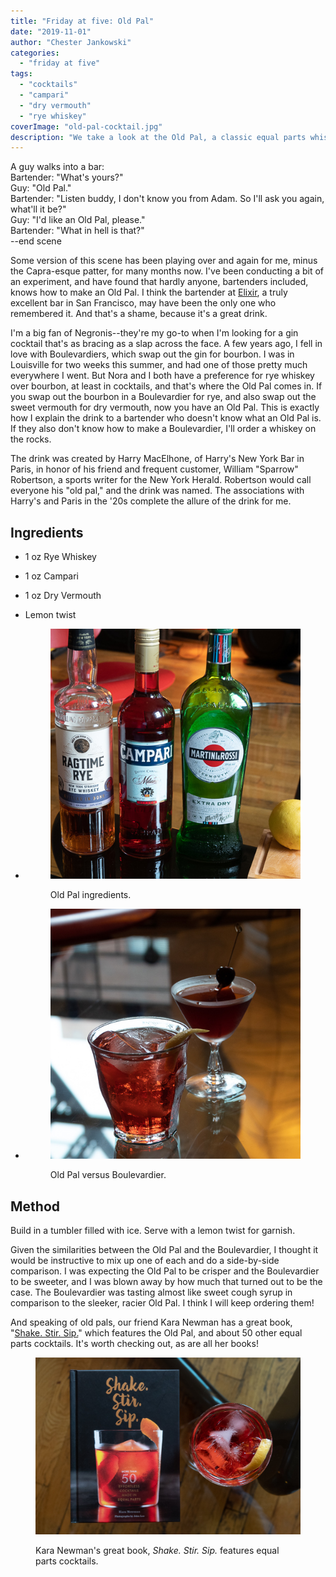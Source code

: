 ```yaml
---
title: "Friday at five: Old Pal"
date: "2019-11-01"
author: "Chester Jankowski"
categories: 
  - "friday at five"
tags: 
  - "cocktails"
  - "campari"
  - "dry vermouth"
  - "rye whiskey"
coverImage: "old-pal-cocktail.jpg"
description: "We take a look at the Old Pal, a classic equal parts whiskey cocktail from Harry MacElhone of Harry's New York Bar in Paris."
---
```


A guy walks into a bar:  
Bartender: "What's yours?"  
Guy: "Old Pal."  
Bartender: "Listen buddy, I don't know you from Adam. So I'll ask you again, what'll it be?"  
Guy: "I'd like an Old Pal, please."  
Bartender: "What in hell is that?"  
\--end scene

Some version of this scene has been playing over and again for me, minus the Capra-esque patter, for many months now. I've been conducting a bit of an experiment, and have found that hardly anyone, bartenders included, knows how to make an Old Pal. I think the bartender at [Elixir](https://www.elixirsf.com/), a truly excellent bar in San Francisco, may have been the only one who remembered it. And that's a shame, because it's a great drink.

I'm a big fan of Negronis--they're my go-to when I'm looking for a gin cocktail that's as bracing as a slap across the face. A few years ago, I fell in love with Boulevardiers, which swap out the gin for bourbon. I was in Louisville for two weeks this summer, and had one of those pretty much everywhere I went. But Nora and I both have a preference for rye whiskey over bourbon, at least in cocktails, and that's where the Old Pal comes in. If you swap out the bourbon in a Boulevardier for rye, and also swap out the sweet vermouth for dry vermouth, now you have an Old Pal. This is exactly how I explain the drink to a bartender who doesn't know what an Old Pal is. If they also don't know how to make a Boulevardier, I'll order a whiskey on the rocks.

The drink was created by Harry MacElhone, of Harry's New York Bar in Paris, in honor of his friend and frequent customer, William "Sparrow" Robertson, a sports writer for the New York Herald. Robertson would call everyone his "old pal," and the drink was named. The associations with Harry's and Paris in the '20s complete the allure of the drink for me.

## Ingredients

- 1 oz Rye Whiskey
- 1 oz Campari
- 1 oz Dry Vermouth
- Lemon twist

- <figure>
    
    ![Old Pal ingredients.](images/old-pal-ingredients.jpg)
    
    <figcaption>
    
    Old Pal ingredients.
    
    </figcaption>
    
    </figure>
    
- <figure>
    
    ![Old Pal vs. Boulevardier.](images/old-pal-vs-boulevardier.jpg)
    
    <figcaption>
    
    Old Pal versus Boulevardier.
    
    </figcaption>
    
    </figure>
    

## Method

Build in a tumbler filled with ice. Serve with a lemon twist for garnish.

Given the similarities between the Old Pal and the Boulevardier, I thought it would be instructive to mix up one of each and do a side-by-side comparison. I was expecting the Old Pal to be crisper and the Boulevardier to be sweeter, and I was blown away by how much that turned out to be the case. The Boulevardier was tasting almost like sweet cough syrup in comparison to the sleeker, racier Old Pal. I think I will keep ordering them!

And speaking of old pals, our friend Kara Newman has a great book, "[Shake. Stir. Sip.](https://amzn.to/2NAP9LX)" which features the Old Pal, and about 50 other equal parts cocktails. It's worth checking out, as are all her books!

<figure>

![Kara Newman's book Shake Stir Sip, and the Old Pal cocktail.](images/shake-stir-sip-old-pal-cocktail.jpg)

<figcaption>

Kara Newman's great book, _Shake. Stir. Sip._ features equal parts cocktails.

</figcaption>

</figure>

